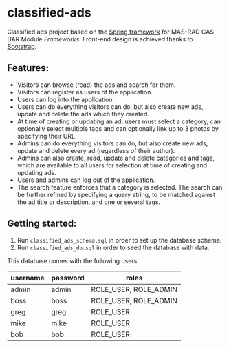 # classified-ads

Classified ads project based on the [Spring framework](https://spring.io/) for MAS-RAD CAS DAR Module *Frameworks*.
Front-end design is achieved thanks to [Bootstrap](https://getbootstrap.com/).

## Features:

- Visitors can browse (read) the ads and search for them.
- Visitors can register as users of the application.
- Users can log into the application.
- Users can do everything visitors can do, but also create new ads, update and delete the ads which they created.
- At time of creating or updating an ad, users must select a category, can optionally select multiple tags and can optionally link up to 3 photos by specifying their URL.
- Admins can do everything visitors can do, but also create new ads, update and delete every ad (regardless of their author).
- Admins can also create, read, update and delete categories and tags, which are available to all users for selection at time of creating and updating ads.
- Users and admins can log out of the application. 
- The search feature enforces that a category is selected. The search can be further refined by specifying a query string, to be matched against the ad title or description, and one or several tags.

## Getting started:

1. Run `classified_ads_schema.sql` in order to set up the database schema.
2. Run `classified_ads_db.sql` in order to seed the database with data.

This database comes with the following users:

| username | password | roles                |
|----------|----------|----------------------|
|admin     |admin     | ROLE_USER, ROLE_ADMIN|
|boss      |boss      | ROLE_USER, ROLE_ADMIN|
|greg      |greg      | ROLE_USER            |
|mike      |mike      | ROLE_USER            |
|bob       |bob       | ROLE_USER            |


